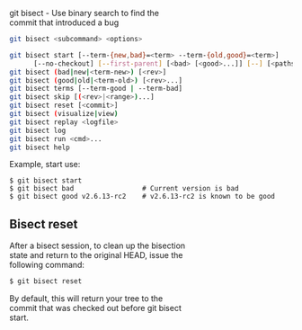 git bisect - Use binary search to find the  
	     commit that introduced a bug  

```sh
git bisect <subcommand> <options>

git bisect start [--term-{new,bad}=<term> --term-{old,good}=<term>]
	  [--no-checkout] [--first-parent] [<bad> [<good>...]] [--] [<paths>...]
git bisect (bad|new|<term-new>) [<rev>]
git bisect (good|old|<term-old>) [<rev>...]
git bisect terms [--term-good | --term-bad]
git bisect skip [(<rev>|<range>)...]
git bisect reset [<commit>]
git bisect (visualize|view)
git bisect replay <logfile>
git bisect log
git bisect run <cmd>...
git bisect help
```

Example, start use:  
```
$ git bisect start
$ git bisect bad                 # Current version is bad
$ git bisect good v2.6.13-rc2    # v2.6.13-rc2 is known to be good
```

## Bisect reset  
After a bisect session, to clean up the bisection  
state and return to the original HEAD, issue the  
following command:  
```sh
$ git bisect reset
```
By default, this will return your tree to the  
commit that was checked out before git bisect  
start.  
